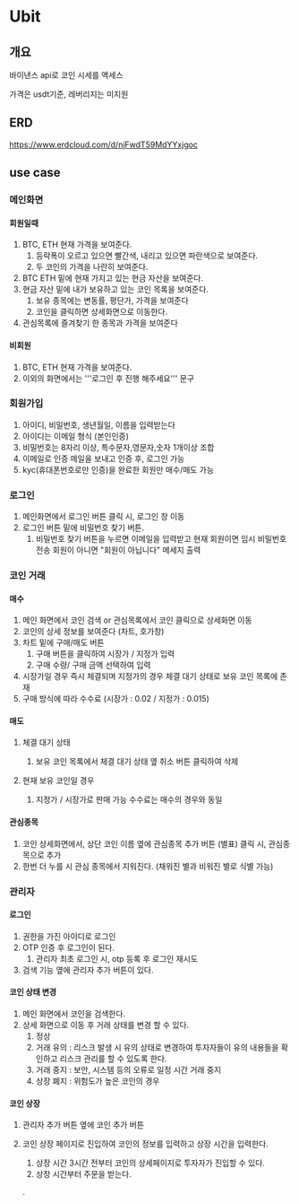 # Ubit

## 개요

바이낸스 api로 코인 시세를 액세스

가격은 usdt기준, 레버리지는 미지원


## ERD
https://www.erdcloud.com/d/njFwdT59MdYYxjgoc



## use case

### 메인화면

#### 회원일때

1. BTC, ETH 현재 가격을 보여준다.
   1. 등락폭이 오르고 있으면 빨간색, 내리고 있으면 파란색으로 보여준다.
   2. 두 코인의 가격을 나란히 보여준다.
2. BTC ETH 밑에 현재 가지고 있는 현금 자산을 보여준다.
3. 현금 자산 밑에 내가 보유하고 있는 코인 목록을 보여준다.
   1. 보유 종목에는 변동률, 평단가, 가격을 보여준다
   2. 코인을 클릭하면 상세화면으로 이동한다.
4. 관심목록에 즐겨찾기 한 종목과 가격을 보여준다

#### 비회원

1. BTC, ETH 현재 가격을 보여준다.
2. 이외의 화면에서는 '''로그인 후 진행 해주세요''' 문구


### 회원가입

1. 아이디, 비밀번호, 생년월일, 이름을 입력받는다
  1. 아이디는 이메일 형식 (본인인증)
  2. 비밀번호는 8자리 이상, 특수문자,영문자,숫자 1개이상 조합
2. 이메일로 인증 메일을 보내고 인증 후, 로그인 가능
3. kyc(휴대폰번호로만 인증)을 완료한 회원만 매수/매도 가능


### 로그인
1. 메인화면에서 로그인 버튼 클릭 시, 로그인 창 이동
2. 로그인 버튼 밑에 비밀번호 찾기 버튼.
   1. 비밀번호 찾기 버튼을 누르면 이메일을 입력받고 현재 회원이면 임시 비밀번호 전송 회원이 아니면 "회원이 아닙니다" 메세지 출력



### 코인 거래



#### 매수

1. 메인 화면에서 코인 검색 or 관심목록에서 코인 클릭으로 상세화면 이동 
2. 코인의 상세 정보를 보여준다 (차트, 호가창)
3. 차트 밑에 구매/매도 버튼
   1. 구매 버튼을 클릭하여 시장가 / 지정가 입력
   2. 구매 수량/ 구매 금액 선택하여 입력
4. 시장가일 경우 즉시 체결되며 지정가의 경우 체결 대기 상태로 보유 코인 목록에 존재
5. 구매 방식에 따라  수수료 (시장가 : 0.02 / 지정가 : 0.015)




#### 매도
1. 체결 대기 상태
   1. 보유 코인 목록에서 체결 대기 상태 옆 취소 버튼 클릭하여 삭제
   
2. 현재 보유 코인일 경우
   1. 지정가 / 시장가로 판매 가능 수수료는 매수의 경우와 동일





#### 관심종목

1. 코인 상세화면에서, 상단 코인 이름 옆에 관심종목 추가 버튼 (별표) 클릭 시, 관심종목으로 추가
2. 한번 더 누를 시 관심 종목에서 지워진다. (채워진 별과 비워진 별로 식별 가능)



### 관리자

#### 로그인
1. 권한을 가진 아이디로 로그인
2. OTP 인증 후 로그인이 된다.
   1. 관리자 최초 로그인 시, otp 등록 후 로그인 재시도
3. 검색 기능 옆에 관리자 추가 버튼이 있다.



#### 코인 상태 변경
1. 메인 화면에서 코인을 검색한다.
2. 상세 화면으로 이동 후 거래 상태를 변경 할 수 있다.
   1. 정상
   2. 거래 유의 : 리스크 발생 시 유의 상태로 변경하여 투자자들이 유의 내용들을 확인하고 리스크 관리를 할 수 있도록 한다.
   3. 거래 중지 : 보안, 시스템 등의 오류로 일정 시간 거래 중지
   4. 상장 폐지 : 위험도가 높은 코인의 경우


#### 코인 상장
1. 관리자 추가 버튼 옆에 코인 추가 버튼
2. 코인 상장 페이지로 진입하여 코인의 정보를 입력하고 상장 시간을 입력한다.
   1. 상장 시간 3시간 전부터 코인의 상세페이지로 투자자가 진입할 수 있다.
   2. 상장 시간부터 주문을 받는다.

   .











